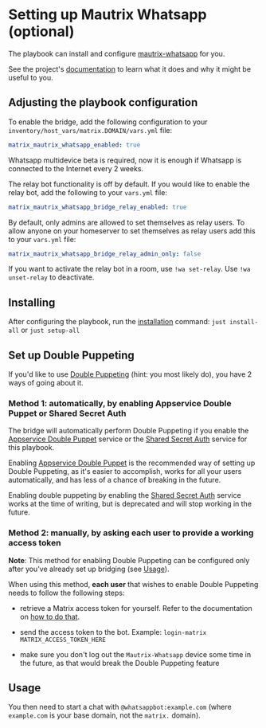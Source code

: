 # Setting up Mautrix Whatsapp (optional)

The playbook can install and configure [mautrix-whatsapp](https://github.com/mautrix/whatsapp) for you.

See the project's [documentation](https://docs.mau.fi/bridges/go/whatsapp/index.html) to learn what it does and why it might be useful to you.

## Adjusting the playbook configuration

To enable the bridge, add the following configuration to your `inventory/host_vars/matrix.DOMAIN/vars.yml` file:

```yaml
matrix_mautrix_whatsapp_enabled: true
```

Whatsapp multidevice beta is required, now it is enough if Whatsapp is connected to the Internet every 2 weeks.

The relay bot functionality is off by default. If you would like to enable the relay bot, add the following to your `vars.yml` file:
```yaml
matrix_mautrix_whatsapp_bridge_relay_enabled: true
```

By default, only admins are allowed to set themselves as relay users. To allow anyone on your homeserver to set themselves as relay users add this to your `vars.yml` file:
```yaml
matrix_mautrix_whatsapp_bridge_relay_admin_only: false
```

If you want to activate the relay bot in a room, use `!wa set-relay`.
Use `!wa unset-relay` to deactivate.

## Installing

After configuring the playbook, run the [installation](installing.md) command: `just install-all` or `just setup-all`

## Set up Double Puppeting

If you'd like to use [Double Puppeting](https://docs.mau.fi/bridges/general/double-puppeting.html) (hint: you most likely do), you have 2 ways of going about it.

### Method 1: automatically, by enabling Appservice Double Puppet or Shared Secret Auth

The bridge will automatically perform Double Puppeting if you enable the [Appservice Double Puppet](configuring-playbook-appservice-double-puppet.md) service or the [Shared Secret Auth](configuring-playbook-shared-secret-auth.md) service for this playbook.

Enabling [Appservice Double Puppet](configuring-playbook-appservice-double-puppet.md) is the recommended way of setting up Double Puppeting, as it's easier to accomplish, works for all your users automatically, and has less of a chance of breaking in the future.

Enabling double puppeting by enabling the [Shared Secret Auth](configuring-playbook-shared-secret-auth.md) service works at the time of writing, but is deprecated and will stop working in the future.

### Method 2: manually, by asking each user to provide a working access token

**Note**: This method for enabling Double Puppeting can be configured only after you've already set up bridging (see [Usage](#usage)).

When using this method, **each user** that wishes to enable Double Puppeting needs to follow the following steps:

- retrieve a Matrix access token for yourself. Refer to the documentation on [how to do that](obtaining-access-tokens.md).

- send the access token to the bot. Example: `login-matrix MATRIX_ACCESS_TOKEN_HERE`

- make sure you don't log out the `Mautrix-Whatsapp` device some time in the future, as that would break the Double Puppeting feature


## Usage

You then need to start a chat with `@whatsappbot:example.com` (where `example.com` is your base domain, not the `matrix.` domain).
